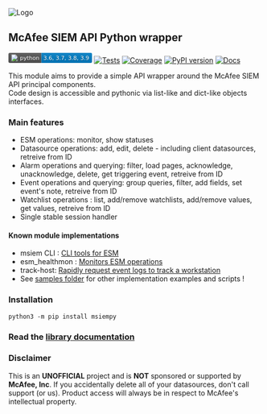 ![Logo](https://avatars0.githubusercontent.com/u/50667087?s=200&v=4 "Logo") 

## McAfee SIEM API Python wrapper  


<svg xmlns="http://www.w3.org/2000/svg" xmlns:xlink="http://www.w3.org/1999/xlink" width="166.5" height="20"><linearGradient id="smooth" x2="0" y2="100%"><stop offset="0" stop-color="#bbb" stop-opacity=".1"/><stop offset="1" stop-opacity=".1"/></linearGradient><clipPath id="round"><rect width="166.5" height="20" rx="3" fill="#fff"/></clipPath><g clip-path="url(#round)"><rect width="65.5" height="20" fill="#555"/><rect x="65.5" width="101.0" height="20" fill="#007ec6"/><rect width="166.5" height="20" fill="url(#smooth)"/></g><g fill="#fff" text-anchor="middle" font-family="DejaVu Sans,Verdana,Geneva,sans-serif" font-size="110"><image x="5" y="3" width="14" height="14" xlink:href="https://dev.w3.org/SVG/tools/svgweb/samples/svg-files/python.svg"/><text x="422.5" y="150" fill="#010101" fill-opacity=".3" transform="scale(0.1)" textLength="385.0" lengthAdjust="spacing">python</text><text x="422.5" y="140" transform="scale(0.1)" textLength="385.0" lengthAdjust="spacing">python</text><text x="1150.0" y="150" fill="#010101" fill-opacity=".3" transform="scale(0.1)" textLength="910.0" lengthAdjust="spacing">3.6, 3.7, 3.8, 3.9</text><text x="1150.0" y="140" transform="scale(0.1)" textLength="910.0" lengthAdjust="spacing">3.6, 3.7, 3.8, 3.9</text></g></svg>
[![Tests](https://github.com/mfesiem/msiempy/workflows/test-and-publish/badge.svg)](https://github.com/mfesiem/msiempy/actions)
[![Coverage](https://codecov.io/gh/mfesiem/msiempy/branch/master/graph/badge.svg)](https://codecov.io/gh/mfesiem/msiempy)
[![PyPI version](https://badge.fury.io/py/msiempy.svg)](https://pypi.org/project/msiempy)
[![Docs](https://img.shields.io/badge/-documentation-blue)](https://mfesiem.github.io/docs/msiempy/msiempy.html)

This module aims to provide a simple API wrapper around the McAfee SIEM API principal components.  
Code design is accessible and pythonic via list-like and dict-like objects interfaces.    

### Main features
- ESM operations: monitor, show statuses  
- Datasource operations: add, edit, delete - including client datasources, retreive from ID     
- Alarm operations and querying: filter, load pages, acknowledge, unacknowledge, delete, get triggering event, retreive from ID  
- Event operations and querying: group queries, filter, add fields, set event's note, retreive from ID   
- Watchlist operations : list, add/remove watchlists, add/remove values, get values, retreive from ID  
- Single stable session handler  

#### Known module implementations
- msiem CLI : [CLI tools for ESM](https://github.com/mfesiem/msiem)
- esm_healthmon : [Monitors ESM operations](https://github.com/andywalden/esm_healthmon)
- track-host: [Rapidly request event logs to track a workstation](https://github.com/mfesiem/track-host) 
- See [samples folder](https://github.com/mfesiem/msiempy/tree/master/samples) for other implementation examples and scripts !

### Installation 
```
python3 -m pip install msiempy
```

### **Read the [library documentation](https://mfesiem.github.io/docs/msiempy/msiempy.html)**  

### Disclaimer
This is an **UNOFFICIAL** project and is **NOT** sponsored or supported by **McAfee, Inc**. If you accidentally delete all of your datasources, don't call support (or us). Product access will always be in respect to McAfee's intellectual property.

